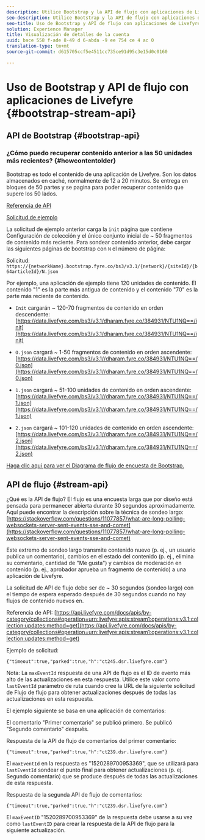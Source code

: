 ```yaml
---
description: Utilice Bootstrap y la API de flujo con aplicaciones de Livefyre.
seo-description: Utilice Bootstrap y la API de flujo con aplicaciones de Livefyre.
seo-title: Uso de Bootstrap y API de flujo con aplicaciones de Livefyre
solution: Experience Manager
title: Visualización de detalles de la cuenta
uuid: bace 558 f-ade 8-49 d 6-abda -9 ee 754 ce 4 ac 0
translation-type: tm+mt
source-git-commit: d615705ccf5e4511cc735ce91d95c3e15d0c0160

---
```



# Uso de Bootstrap y API de flujo con aplicaciones de Livefyre {#bootstrap-stream-api}

## API de Bootstrap {#bootstrap-api}

### ¿Cómo puedo recuperar contenido anterior a las 50 unidades más recientes? {#howcontentolder}

Bootstrap es todo el contenido de una aplicación de Livefyre. Son los datos almacenados en caché, normalmente de 12 a 20 minutos. Se entrega en bloques de 50 partes y se pagina para poder recuperar contenido que supere los 50 lados.

[Referencia de API](https://api.livefyre.com/docs/apis/by-category/collections#operation=urn:livefyre:apis:bootstrap:operations:bs3:v3.1:network:site:article:init:method=get)

[Solicitud de ejemplo](https://data.livefyre.com/bs3/v3.1/dharam.fyre.co/384931/NTU1NQ==/init)

La solicitud de ejemplo anterior carga la `init` página que contiene Configuración de colección y el único conjunto inicial de ~ 50 fragmentos de contenido más reciente. Para sondear contenido anterior, debe cargar las siguientes páginas de bootstrap con `N` el número de página:

Solicitud: `https://{networkName}.bootstrap.fyre.co/bs3/v3.1/{network}/{siteId}/{b64articleId}/N.json`

Por ejemplo, una aplicación de ejemplo tiene 120 unidades de contenido. El contenido "1" es la parte más antigua de contenido y el contenido "70" es la parte más reciente de contenido.

* `Init` cargarán ~ 120-70 fragmentos de contenido en orden descendente: [https://data.livefyre.com/bs3/v3.1/dharam.fyre.co/384931/NTU1NQ==/init](https://data.livefyre.com/bs3/v3.1/dharam.fyre.co/384931/NTU1NQ==/init)

* `O.json` cargará ~ 1-50 fragmentos de contenido en orden ascendente: [https://data.livefyre.com/bs3/v3.1//dharam.fyre.co/384931/NTU1NQ==/0.json](https://data.livefyre.com/bs3/v3.1//dharam.fyre.co/384931/NTU1NQ==/0.json)

* `1.json` cargará ~ 51-100 unidades de contenido en orden ascendente: [https://data.livefyre.com/bs3/v3.1//dharam.fyre.co/384931/NTU1NQ==/1.json](https://data.livefyre.com/bs3/v3.1//dharam.fyre.co/384931/NTU1NQ==/1.json)

* `2.json` cargará ~ 101-120 unidades de contenido en orden ascendente:[https://data.livefyre.com/bs3/v3.1//dharam.fyre.co/384931/NTU1NQ==/2.json](https://data.livefyre.com/bs3/v3.1//dharam.fyre.co/384931/NTU1NQ==/2.json)

[Haga clic aquí para ver el Diagrama de flujo de encuesta de Bootstrap.](https://marketing-resource-help.s3.amazonaws.com/resources/help/en_US/livefyre/bootstrap-poll-flowchart.pdf)

## API de flujo {#stream-api}

¿Qué es la API de flujo?
El flujo es una encuesta larga que por diseño está pensada para permanecer abierta durante 30 segundos aproximadamente. Aquí puede encontrar la descripción sobre la técnica de sondeo largo: [https://stackoverflow.com/questions/11077857/what-are-long-polling-websockets-server-sent-events-sse-and-comet](https://stackoverflow.com/questions/11077857/what-are-long-polling-websockets-server-sent-events-sse-and-comet)

Este extremo de sondeo largo transmite contenido nuevo (p. ej., un usuario publica un comentario), cambios en el estado del contenido (p. ej., elimina su comentario, cantidad de "Me gusta") y cambios de moderación en contenido (p. ej., aprobador aprueba un fragmento de contenido) a una aplicación de Livefyre.

La solicitud de API de flujo debe ser de ~ 30 segundos (sondeo largo) con el tiempo de espera esperado después de 30 segundos cuando no hay flujos de contenido nuevos en.

Referencia de API: [https://api.livefyre.com/docs/apis/by-category/collections#operation=urn:livefyre:apis:stream1:operations:v3.1:collection:updates:method=get](https://api.livefyre.com/docs/apis/by-category/collections#operation=urn:livefyre:apis:stream1:operations:v3.1:collection:updates:method=get)

Ejemplo de solicitud:

`{"timeout":true,"parked":true,"h":"ct245.dsr.livefyre.com"}`

Nota: La `maxEventId` respuesta de una API de flujo es el ID de evento más alto de las actualizaciones en esta respuesta. Utilice este valor como `lastEventId` parámetro de ruta cuando cree la URL de la siguiente solicitud de Flujo de flujo para obtener actualizaciones después de todas las actualizaciones en esta respuesta.

El ejemplo siguiente se basa en una aplicación de comentarios:

El comentario "Primer comentario" se publicó primero. Se publicó "Segundo comentario" después.

Respuesta de la API de flujo de comentarios del primer comentario:

`{"timeout":true,"parked":true,"h":"ct239.dsr.livefyre.com"}`

El `maxEventId` en la respuesta es "1520289700953369", que se utilizará para `lastEventId` sondear el punto final para obtener actualizaciones (p. ej. Segundo comentario) que se produce después de todas las actualizaciones de esta respuesta.

Respuesta de la segunda API de flujo de comentarios:

`{"timeout":true,"parked":true,"h":"ct239.dsr.livefyre.com"}`

El `maxEventID` "1520289700953369" de la respuesta debe usarse a su vez como `lastEventID` para crear la respuesta de la API de flujo para la siguiente actualización.